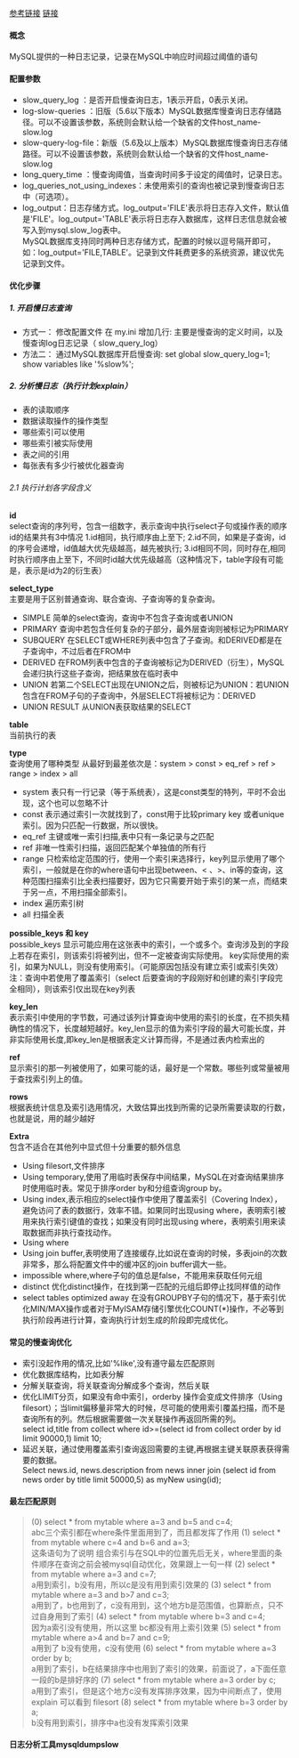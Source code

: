 [参考链接](https://mp.weixin.qq.com/s/1r6lFQE4pxeo0zsV3yVkXg) [链接](https://blog.csdn.net/why15732625998/article/details/80388236)
####  概念
MySQL提供的一种日志记录，记录在MySQL中响应时间超过阈值的语句

#### 配置参数
+ slow_query_log    ：是否开启慢查询日志，1表示开启，0表示关闭。
+ log-slow-queries  ：旧版（5.6以下版本）MySQL数据库慢查询日志存储路径。可以不设置该参数，系统则会默认给一个缺省的文件host_name-slow.log
+ slow-query-log-file：新版（5.6及以上版本）MySQL数据库慢查询日志存储路径。可以不设置该参数，系统则会默认给一个缺省的文件host_name-slow.log
+ long_query_time ：慢查询阈值，当查询时间多于设定的阈值时，记录日志。
+ log_queries_not_using_indexes：未使用索引的查询也被记录到慢查询日志中（可选项）。
+ log_output：日志存储方式。log_output='FILE'表示将日志存入文件，默认值是'FILE'。log_output='TABLE'表示将日志存入数据库，这样日志信息就会被写入到mysql.slow_log表中。<br>
MySQL数据库支持同时两种日志存储方式，配置的时候以逗号隔开即可，如：log_output='FILE,TABLE'。记录到文件耗费更多的系统资源，建议优先记录到文件。
	
#### 优化步骤
##### 1. 开启慢日志查询
+ 方式一：
修改配置文件  在 my.ini 增加几行:  主要是慢查询的定义时间，以及慢查询log日志记录（ slow_query_log）
+ 方法二：
通过MySQL数据库开启慢查询: set global slow_query_log=1;  show variables like '%slow%';
##### 2. 分析慢日志（执行计划explain）
+ 表的读取顺序
+ 数据读取操作的操作类型
+ 哪些索引可以使用
+ 哪些索引被实际使用
+ 表之间的引用
+ 每张表有多少行被优化器查询
###### 2.1 执行计划各字段含义

**id** <br>
select查询的序列号，包含一组数字，表示查询中执行select子句或操作表的顺序
id的结果共有3中情况
1.id相同，执行顺序由上至下;
2.id不同，如果是子查询，id的序号会递增，id值越大优先级越高，越先被执行;
3.id相同不同，同时存在,相同时执行顺序由上至下，不同时id越大优先级越高（这种情况下，table字段有可能是<derived2>，表示是id为2的衍生表）

**select_type** <br>
主要是用于区别普通查询、联合查询、子查询等的复杂查询。
+ SIMPLE 简单的select查询，查询中不包含子查询或者UNION
+ PRIMARY 查询中若包含任何复杂的子部分，最外层查询则被标记为PRIMARY
+ SUBQUERY 在SELECT或WHERE列表中包含了子查询。和DERIVED都是在子查询中，不过后者在FROM中
+ DERIVED 在FROM列表中包含的子查询被标记为DERIVED（衍生），MySQL会递归执行这些子查询，把结果放在临时表中
+ UNION 若第二个SELECT出现在UNION之后，则被标记为UNION：若UNION包含在FROM子句的子查询中，外层SELECT将被标记为：DERIVED
+ UNION RESULT 从UNION表获取结果的SELECT

**table** <br>
当前执行的表
 
**type** <br>
查询使用了哪种类型
从最好到最差依次是：system > const > eq_ref > ref > range > index > all
+ system 表只有一行记录（等于系统表），这是const类型的特列，平时不会出现，这个也可以忽略不计
+ const 表示通过索引一次就找到了，const用于比较primary key 或者unique索引。因为只匹配一行数据，所以很快。
+ eq_ref 主键或唯一索引扫描,表中只有一条记录与之匹配
+ ref 非唯一性索引扫描，返回匹配某个单独值的所有行
+ range 只检索给定范围的行，使用一个索引来选择行，key列显示使用了哪个索引，一般就是在你的where语句中出现between、< 、>、in等的查询，这种范围扫描索引比全表扫描要好，因为它只需要开始于索引的某一点，而结束于另一点，不用扫描全部索引。
+ index 遍历索引树
+ all 扫描全表

**possible_keys 和 key** <br>
possible_keys 显示可能应用在这张表中的索引，一个或多个。查询涉及到的字段上若存在索引，则该索引将被列出，但不一定被查询实际使用。
key实际使用的索引，如果为NULL，则没有使用索引。（可能原因包括没有建立索引或索引失效）
注：查询中若使用了覆盖索引（select 后要查询的字段刚好和创建的索引字段完全相同），则该索引仅出现在key列表

**key_len** <br>
表示索引中使用的字节数，可通过该列计算查询中使用的索引的长度，在不损失精确性的情况下，长度越短越好。key_len显示的值为索引字段的最大可能长度，并非实际使用长度,即key_len是根据表定义计算而得，不是通过表内检索出的

**ref** <br>
显示索引的那一列被使用了，如果可能的话，最好是一个常数。哪些列或常量被用于查找索引列上的值。

**rows** <br>
根据表统计信息及索引选用情况，大致估算出找到所需的记录所需要读取的行数，也就是说，用的越少越好

**Extra** <br>
包含不适合在其他列中显式但十分重要的额外信息
+ Using filesort,文件排序
+ Using temporary,使用了用临时表保存中间结果，MySQL在对查询结果排序时使用临时表。常见于排序order by和分组查询group by。
+ Using index,表示相应的select操作中使用了覆盖索引（Covering Index），避免访问了表的数据行，效率不错。如果同时出现using where，表明索引被用来执行索引键值的查找；如果没有同时出现using where，表明索引用来读取数据而非执行查找动作。
+ Using where
+ Using join buffer,表明使用了连接缓存,比如说在查询的时候，多表join的次数非常多，那么将配置文件中的缓冲区的join buffer调大一些。
+ impossible where,where子句的值总是false，不能用来获取任何元组
+ distinct 优化distinct操作，在找到第一匹配的元组后即停止找同样值的动作
+ select tables optimized away 在没有GROUPBY子句的情况下，基于索引优化MIN/MAX操作或者对于MyISAM存储引擎优化COUNT(*)操作，不必等到执行阶段再进行计算，查询执行计划生成的阶段即完成优化。

#### 常见的慢查询优化
+ 索引没起作用的情况,比如'%like',没有遵守最左匹配原则
+ 优化数据库结构，比如表分解
+ 分解关联查询，将关联查询分解成多个查询，然后关联
+ 优化LIMIT分页，如果没有命中索引，orderby 操作会变成文件排序（Using filesort）；当limit偏移量非常大的时候，尽可能的使用索引覆盖扫描，而不是查询所有的列。然后根据需要做一次关联操作再返回所需的列。<br>
select id,title from collect where id>=(select id from collect order by id limit 90000,1) limit 10;
+ 延迟关联，通过使用覆盖索引查询返回需要的主键,再根据主键关联原表获得需要的数据。<br>
Select news.id, news.description from news inner join (select id from news order by title limit 50000,5) as myNew using(id);

#### 最左匹配原则
> (0) select * from mytable where a=3 and b=5 and c=4; <br>
> abc三个索引都在where条件里面用到了，而且都发挥了作用
> (1) select * from mytable where  c=4 and b=6 and a=3; <br>
> 这条语句为了说明 组合索引与在SQL中的位置先后无关，where里面的条件顺序在查询之前会被mysql自动优化，效果跟上一句一样
> (2) select * from mytable where a=3 and c=7; <br>
> a用到索引，b没有用，所以c是没有用到索引效果的
> (3) select * from mytable where a=3 and b>7 and c=3; <br>
> a用到了，b也用到了，c没有用到，这个地方b是范围值，也算断点，只不过自身用到了索引
> (4) select * from mytable where b=3 and c=4; <br>
> 因为a索引没有使用，所以这里 bc都没有用上索引效果
> (5) select * from mytable where a>4 and b=7 and c=9; <br>
> a用到了  b没有使用，c没有使用
> (6) select * from mytable where a=3 order by b; <br>
> a用到了索引，b在结果排序中也用到了索引的效果，前面说了，a下面任意一段的b是排好序的
> (7) select * from mytable where a=3 order by c; <br>
> a用到了索引，但是这个地方c没有发挥排序效果，因为中间断点了，使用 explain 可以看到 filesort
> (8) select * from mytable where b=3 order by a; <br>
> b没有用到索引，排序中a也没有发挥索引效果


#### 日志分析工具mysqldumpslow




